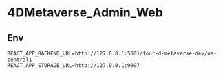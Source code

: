 # 4DMetaverse_Admin_Web

## Env
```
REACT_APP_BACKEND_URL=http://127.0.0.1:5001/four-d-metaverse-dev/us-central1
REACT_APP_STORAGE_URL=http://127.0.0.1:9997
```
